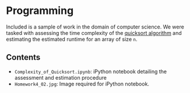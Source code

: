 # Programming

Included is a sample of work in the domain of computer science. We were tasked with assessing the time complexity of the [quicksort algorithm](https://en.wikipedia.org/wiki/Quicksort) and estimating the estimated runtime for an array of size `n`. 

## Contents

- `Complexity_of_Quicksort.ipynb`: iPython notebook detailing the assessment and estimation procedure
- `Homework4_02.jpg`: Image required for iPython notebook. 
